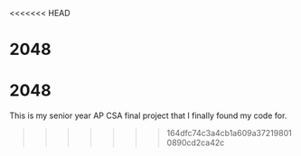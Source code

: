 <<<<<<< HEAD
# 2048
2048
=======
This is my senior year AP CSA final project that I finally found my code for. 
>>>>>>> 164dfc74c3a4cb1a609a372198010890cd2ca42c
